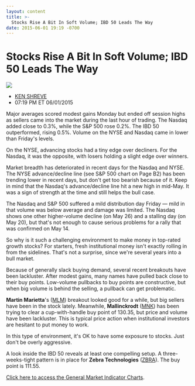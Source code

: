 ```yaml
---
layout: content
title: >-
  Stocks Rise A Bit In Soft Volume; IBD 50 Leads The Way
date: 2015-06-01 19:19 -0700
---
```



Stocks Rise A Bit In Soft Volume; IBD 50 Leads The Way
=======================================================


![](https://www.investors.com/wp-content/uploads/ibd-migrated-images/MPv_150602_635687694019742908.png)

* [KEN SHREVE](https://www.investors.com/author/shrevek/ "Posts by KEN SHREVE")
* 07:19 PM ET 06/01/2015




Major averages scored modest gains Monday but ended off session highs as sellers came into the market during the last hour of trading. The Nasdaq added close to 0.3%, while the S&P 500 rose 0.2%. The IBD 50 outperformed, rising 0.5%. Volume on the NYSE and Nasdaq came in lower than Friday's levels.

  

On the NYSE, advancing stocks had a tiny edge over decliners. For the Nasdaq, it was the opposite, with losers holding a slight edge over winners.

  

Market breadth has deteriorated in recent days for the Nasdaq and NYSE. The NYSE advance/decline line (see S&P 500 chart on Page B2) has been trending lower in recent days, but don't get too bearish because of it. Keep in mind that the Nasdaq's advance/decline line hit a new high in mid-May. It was a sign of strength at the time and still helps the bull case.

  

The Nasdaq and S&P 500 suffered a mild distribution day Friday — mild in that volume was below average and damage was limited. The Nasdaq shows one other higher-volume decline (on May 26) and a stalling day (on May 20), but that's not enough to cause serious problems for a rally that was confirmed on May 14.

  

So why is it such a challenging environment to make money in top-rated growth stocks? For starters, fresh institutional money isn't exactly rolling in from the sidelines. That's not a surprise, since we're several years into a bull market.

  

Because of generally slack buying demand, several recent breakouts have been lackluster. After modest gains, many names have pulled back close to their buy points. Low-volume pullbacks to buy points are constructive, but when big volume is behind the selling, a pullback can get problematic.

  

**Martin Marietta**'s ([MLM](https://research.investors.com/quote.aspx?symbol=MLM)) breakout looked good for a while, but big sellers have been in the stock lately. Meanwhile, **Mallinckrodt** ([MNK](https://research.investors.com/quote.aspx?symbol=MNK)) has been trying to clear a cup-with-handle buy point of 130.35, but price and volume have been lackluster. This is typical price action when institutional investors are hesitant to put money to work.

  

In this type of environment, it's OK to have some exposure to stocks. Just don't be overly aggressive.

  

A look inside the IBD 50 reveals at least one compelling setup. A three-weeks-tight pattern is in place for **Zebra Technologies** ([ZBRA](https://research.investors.com/quote.aspx?symbol=ZBRA)). The buy point is 111.55.

  

[Click here to access the General Market Indicator Charts](https://www.investors.com/pdf/GMI_060215.pdf).





